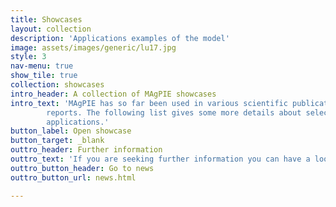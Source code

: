 ```yaml
---
title: Showcases
layout: collection
description: 'Applications examples of the model'
image: assets/images/generic/lu17.jpg
style: 3
nav-menu: true
show_tile: true
collection: showcases
intro_header: A collection of MAgPIE showcases
intro_text: 'MAgPIE has so far been used in various scientific publications and
        reports. The following list gives some more details about selected 
        applications.'
button_label: Open showcase
button_target: _blank
outtro_header: Further information
outtro_text: 'If you are seeking further information you can have a look at our news page where you can find recent updates of the MAgPIE universe including announcements of upcoming events.'
outtro_button_header: Go to news
outtro_button_url: news.html

---
```


